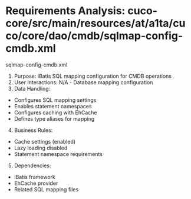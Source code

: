 # Requirements Analysis: cuco-core/src/main/resources/at/a1ta/cuco/core/dao/cmdb/sqlmap-config-cmdb.xml

sqlmap-config-cmdb.xml
1. Purpose: iBatis SQL mapping configuration for CMDB operations
2. User Interactions: N/A - Database mapping configuration
3. Data Handling:
- Configures SQL mapping settings
- Enables statement namespaces
- Configures caching with EhCache
- Defines type aliases for mapping
4. Business Rules:
- Cache settings (enabled)
- Lazy loading disabled
- Statement namespace requirements
5. Dependencies:
- iBatis framework
- EhCache provider
- Related SQL mapping files